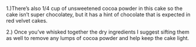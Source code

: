 1.)There’s also 1/4 cup of unsweetened cocoa powder in this cake so the cake isn’t super chocolatey, but it has a hint of chocolate that is expected in red velvet cakes.

2.) Once you’ve whisked together the dry ingredients I suggest sifting them as well to remove any lumps of cocoa powder and help keep the cake light.

